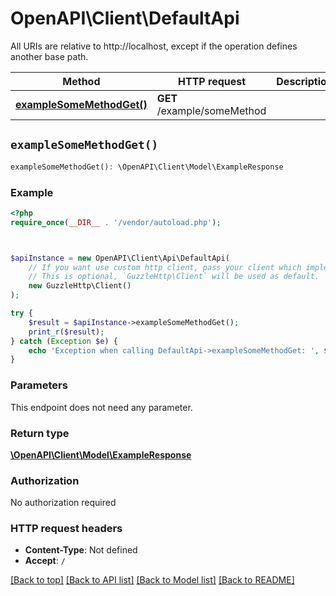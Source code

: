 # OpenAPI\Client\DefaultApi

All URIs are relative to http://localhost, except if the operation defines another base path.

| Method | HTTP request | Description |
| ------------- | ------------- | ------------- |
| [**exampleSomeMethodGet()**](DefaultApi.md#exampleSomeMethodGet) | **GET** /example/someMethod |  |


## `exampleSomeMethodGet()`

```php
exampleSomeMethodGet(): \OpenAPI\Client\Model\ExampleResponse
```





### Example

```php
<?php
require_once(__DIR__ . '/vendor/autoload.php');



$apiInstance = new OpenAPI\Client\Api\DefaultApi(
    // If you want use custom http client, pass your client which implements `GuzzleHttp\ClientInterface`.
    // This is optional, `GuzzleHttp\Client` will be used as default.
    new GuzzleHttp\Client()
);

try {
    $result = $apiInstance->exampleSomeMethodGet();
    print_r($result);
} catch (Exception $e) {
    echo 'Exception when calling DefaultApi->exampleSomeMethodGet: ', $e->getMessage(), PHP_EOL;
}
```

### Parameters

This endpoint does not need any parameter.

### Return type

[**\OpenAPI\Client\Model\ExampleResponse**](../Model/ExampleResponse.md)

### Authorization

No authorization required

### HTTP request headers

- **Content-Type**: Not defined
- **Accept**: `/`

[[Back to top]](#) [[Back to API list]](../../README.md#endpoints)
[[Back to Model list]](../../README.md#models)
[[Back to README]](../../README.md)
